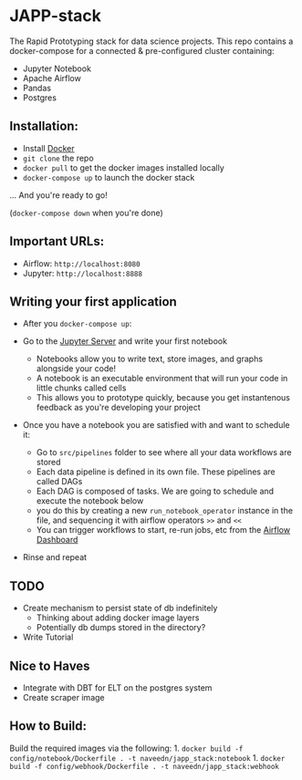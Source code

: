 # JAPP-stack

The Rapid Prototyping stack for data science projects. This repo contains a docker-compose for a connected & pre-configured cluster containing:
 - Jupyter Notebook
 - Apache Airflow
 - Pandas
 - Postgres

## Installation:
 - Install [Docker](https://docs.docker.com/get-docker/)
 - `git clone` the repo
 - `docker pull` to get the docker images installed locally
 - `docker-compose up` to launch the docker stack

 ... And you're ready to go!

 (`docker-compose down` when you're done)

## Important URLs:
 - Airflow: `http://localhost:8080`
 - Jupyter: `http://localhost:8888`

## Writing your first application
- After you `docker-compose up`:
- Go to the [Jupyter Server](http://localhost:8888) and write your first notebook
    - Notebooks allow you to write text, store images, and graphs alongside your code!
    - A notebook is an executable environment that will run your code in little chunks called cells
    - This allows you to prototype quickly, because you get instantenous feedback as you're developing your project
- Once you have a notebook you are satisfied with and want to schedule it:
    - Go to `src/pipelines` folder to see where all your data workflows are stored
    - Each data pipeline is defined in its own file. These pipelines are called DAGs
    - Each DAG is composed of tasks. We are going to schedule and execute the notebook below
    - you do this by creating a new `run_notebook_operator` instance in the file, and sequencing it with airflow operators `>>` and `<<`
    - You can trigger workflows to start, re-run jobs, etc from the [Airflow Dashboard](http://localhost:8080)

- Rinse and repeat
## TODO
- Create mechanism to persist state of db indefinitely
    - Thinking about adding docker image layers
    - Potentially db dumps stored in the directory?
- Write Tutorial

## Nice to Haves
- Integrate with DBT for ELT on the postgres system
- Create scraper image

## How to Build:
Build the required images via the following:
    1. `docker build -f config/notebook/Dockerfile . -t naveedn/japp_stack:notebook`
    1. `docker build -f config/webhook/Dockerfile . -t naveedn/japp_stack:webhook`
